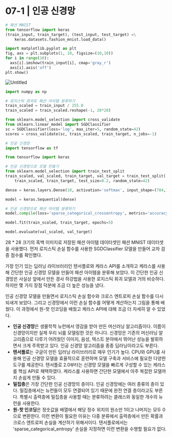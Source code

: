 # 07-1 | 인공 신경망

```python
# 패션 MNIST
from tensorflow import keras
(train_input, train_target), (test_input, test_target) =\
    keras.datasets.fashion_mnist.load_data()

import matplotlib.pyplot as plt
fig, axs = plt.subplots(1, 10, figsize=(10,10))
for i in range(10):
  axs[i].imshow(train_input[i], cmap='gray_r')
  axs[i].axis('off')
plt.show()
```

![Untitled](https://user-images.githubusercontent.com/87055471/128161769-c6212cd1-0529-4ba4-88db-9bfc7c816674.png)

```python
import numpy as np

# 로지스틱 회귀로 패션 아이템 분류하기
train_scaled = train_input / 255.0
train_scaled = train_scaled.reshape(-1, 28*28)

from sklearn.model_selection import cross_validate
from sklearn.linear_model import SGDClassifier
sc = SGDClassifier(loss='log', max_iter=5, random_state=42)
scores = cross_validate(sc, train_scaled, train_target, n_jobs=-1)

# 인공 신경망
import tensorflow as tf

from tensorflow import keras

# 인공 신경망으로 모델 만들기
from sklearn.model_selection import train_test_split
train_scaled, val_scaled, train_target, val_target = train_test_split(
    train_scaled, train_target, test_size=0.2, random_state=42)

dense = keras.layers.Dense(10, activation='softmax', input_shape=(784,))

model = keras.Sequential(dense)

# 인공 신경망으로 패션 아이템 분류하기
model.compile(loss='sparse_categorical_crossentropy', metrics='accuracy')

model.fit(train_scaled, train_target, epochs=5)

model.evaluate(val_scaled, val_target)
```

28 * 28 크기의 흑백 이미지로 저장된 패션 아이템 데이터셋인 패션 MNIST 데이터셋을 사용했다. 먼저 로지스틱 손실 함수를 사용한 SGDClassifier 모델을 만들어 교차 검증 점수를 확인했다.

가장 인기 있는 딥러닝 라이브러리인 텐서플로와 케라스 API를 소개하고 케라스를 사용해 간단한 인공 신경망 모델을 만들어 패션 아이템을 분류해 보았다. 이 간단한 인공 신경망은 사실상 앞에서 만든 경사 하강법을 사용한 로지스틱 회귀 모델과 거의 비슷하다. 하지만 몇 가지 장점 덕분에 조금 더 높은 성능을 냈다.

인공 신경망 모델을 만들면서 로지스틱 손실 함수와 크로스 엔트로피 손실 함수를 다시 되새겨 보았다. 그리고 신경망에서 이런 손실 함수를 어떻게 계산하는지 그림을 통해 배웠다. 이 과정에서 원-핫 인코딩을 배웠고 케라스 API에 대해 조금 더 자세히 알 수 있었다.

- **인공 신경망**은 생물학적 뉴런에서 영감을 받아 만든 머신러닝 알고리즘이다. 이름이 신경망이지만 실제 우리 뇌를 모델링한 것은 아니다. 신경망은 기존의 머신러닝 알고리즘으로 다루기 어려웠던 이미지, 음성, 텍스트 분야에서 뛰어난 성능을 발휘하면서 크게 주목받고 있다. 인공 신경망 알고리즘을 종종 딥러닝이라고도 부른다.
- **텐서플로**는 구글이 만든 딥러닝 라이브러리로 매우 인기가 높다. CPU와 GPU를 사용해 인공 신경망 모델을 효율적으로 훈련하며 모델 구축과 서비스에 필요한 다양한 도구를 제공한다. 텐서플로 2.0부터는 신경망 모델을 빠르게 구성할 수 있는 케라스를 핵심 API로 채택하였다. 케라스를 사용하면 간단한 모델에서 아주 복잡한 모델까지 손쉽게 만들 수 있다.
- **밀집층**은 가장 간단한 인공 신경망의 층이다. 인공 신경망에는 여러 종류의 층이 있다. 밀집층에서는 뉴런들이 모두 연결되어 있기 때문에 완전 연결 층이라고도 부른다. 특별시 출력층에 밀집층을 사용할 때는 분류하려는 클래스와 동일한 개수의 뉴런을 사용한다.
- **원-핫 인코딩**은 정숫값을 배열에서 해당 정수 위치의 원소만 1이고 나머지는 모두 0으로 변환한다. 이런 변환이 필요한 이유는 다중 분류에서 출력층에서 만든 확률과 크로스 엔트로피 손실을 계산하기 위해서이다. 텐서플로에서는 'sparse_categorical_entropy' 손실을 지정하면 이런 변환을 수행할 필요가 없다.
